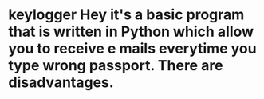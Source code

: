 # keylogger Hey it's a basic program that is written in Python which allow you to receive e mails everytime you type wrong passport. There are disadvantages.
